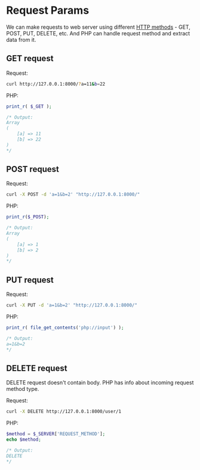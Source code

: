 # Request Params

We can make requests to web server using different 
[HTTP methods](https://en.wikipedia.org/wiki/Hypertext_Transfer_Protocol#Request_methods) - GET, POST, PUT, DELETE, etc.
And PHP can handle request method and extract data from it.

## GET request

Request: 

```bash
curl http://127.0.0.1:8000/?a=11&b=22
```

PHP:

```php
print_r( $_GET );

/* Output:
Array
(
    [a] => 11
    [b] => 22
)
*/
```

## POST request

Request:

```bash
curl -X POST -d 'a=1&b=2' "http://127.0.0.1:8000/"
```

PHP:

```php
print_r($_POST);

/* Output:
Array
(
    [a] => 1
    [b] => 2
)
*/
```

## PUT request

Request:

```bash
curl -X PUT -d 'a=1&b=2' "http://127.0.0.1:8000/"
```

PHP:

```php
print_r( file_get_contents('php://input') );

/* Output:
a=1&b=2
*/
```

## DELETE request

DELETE request doesn't contain body. PHP has info about incoming request method type.

Request:

```bash
curl -X DELETE http://127.0.0.1:8000/user/1
```

PHP:

```php
$method = $_SERVER['REQUEST_METHOD'];
echo $method;

/* Output:
DELETE
*/
```
